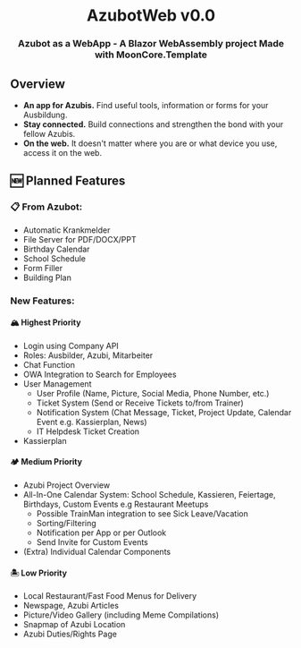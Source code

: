 <h1 align="center">
	AzubotWeb v0.0
</h1>
<h3 align="center">
	Azubot as a WebApp - A Blazor WebAssembly project
	Made with MoonCore.Template
</h3>

## Overview

- **An app for Azubis.** Find useful tools, information or forms for your Ausbildung.
- **Stay connected.** Build connections and strengthen the bond with your fellow Azubis.
- **On the web.** It doesn't matter where you are or what device you use, access it on the web.

## 🆕 Planned Features

### 📋 From Azubot:
- Automatic Krankmelder
- File Server for PDF/DOCX/PPT
- Birthday Calendar
- School Schedule
- Form Filler
- Building Plan

### New Features:
#### 🏔️ Highest Priority
- Login using Company API
- Roles: Ausbilder, Azubi, Mitarbeiter
- Chat Function
- OWA Integration to Search for Employees
- User Management
    - User Profile (Name, Picture, Social Media, Phone Number, etc.)
    - Ticket System (Send or Receive Tickets to/from Trainer)
    - Notification System (Chat Message, Ticket, Project Update, Calendar Event e.g. Kassierplan, News)
    - IT Helpdesk Ticket Creation
- Kassierplan

#### 🏕️ Medium Priority
- Azubi Project Overview
- All-In-One Calendar System: School Schedule, Kassieren, Feiertage, Birthdays, Custom Events e.g Restaurant Meetups
    - Possible TrainMan integration to see Sick Leave/Vacation
    - Sorting/Filtering
    - Notification per App or per Outlook
    - Send Invite for Custom Events
- (Extra) Individual Calendar Components 

#### 🏝️ Low Priority
- Local Restaurant/Fast Food Menus for Delivery
- Newspage, Azubi Articles
- Picture/Video Gallery (including Meme Compilations)
- Snapmap of Azubi Location
- Azubi Duties/Rights Page
